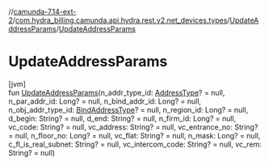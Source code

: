 //[camunda-7.14-ext-2](../../../index.md)/[com.hydra_billing.camunda.api.hydra.rest.v2.net_devices.types](../index.md)/[UpdateAddressParams](index.md)/[UpdateAddressParams](-update-address-params.md)

# UpdateAddressParams

[jvm]\
fun [UpdateAddressParams](-update-address-params.md)(n_addr_type_id: [AddressType](../../com.hydra_billing.camunda.api.hydra.common_types/-address-type/index.md)? = null, n_par_addr_id: Long? = null, n_bind_addr_id: Long? = null, n_obj_addr_type_id: [BindAddressType](../../com.hydra_billing.camunda.api.hydra.common_types/-bind-address-type/index.md)? = null, n_region_id: Long? = null, d_begin: String? = null, d_end: String? = null, n_firm_id: Long? = null, vc_code: String? = null, vc_address: String? = null, vc_entrance_no: String? = null, n_floor_no: Long? = null, vc_flat: String? = null, n_mask: Long? = null, c_fl_is_real_subnet: String? = null, vc_intercom_code: String? = null, vc_rem: String? = null)
